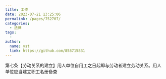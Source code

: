 ```yaml
---
title: 工作
date: 2023-07-21 13:25:06
permalink: /pages/752707/
categories:
  - 法律
tags:
  - 
author: 
  name: yst
  link: https://github.com/858715831
---
```

第七条【劳动关系的建立】用人单位自用工之日起即与劳动者建立劳动关系。用人单位应当建立职工名册备查